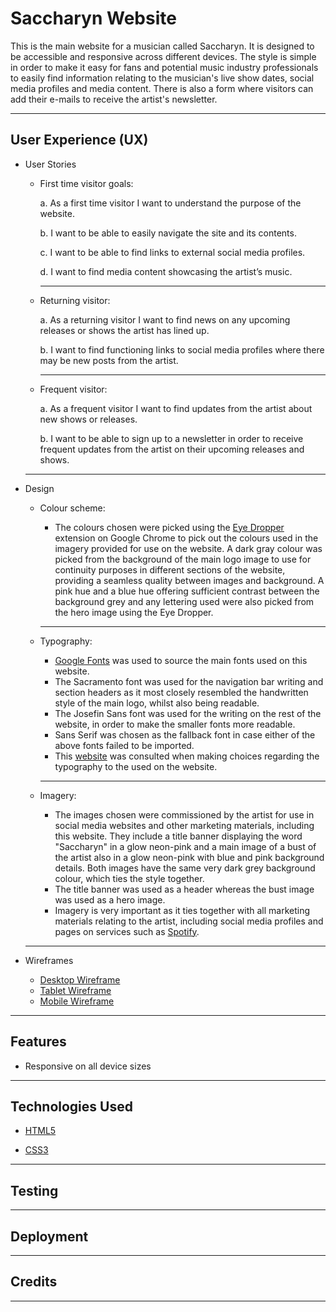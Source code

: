 # Saccharyn Website

This is the main website for a musician called Saccharyn. It is designed to be accessible and responsive across different devices. The style is simple in order to make it easy for fans and potential music industry professionals to easily find information relating to the musician's live show dates, social media profiles and media content. There is also a form where visitors can add their e-mails to receive the artist's newsletter. 


---


## User Experience (UX)

* User Stories

    + First time visitor goals:

        a. As a first time visitor I want to understand the purpose of the website.

        b. I want to be able to easily navigate the site and its contents.

        c. I want to be able to find links to external social media profiles.

        d. I want to find media content showcasing the artist’s music.

        ---

    + Returning visitor:

        a. As a returning visitor I want to find news on any upcoming releases or shows the artist has lined up.

        b. I want to find functioning links to social media profiles where there may be new posts from the artist.

        ---

    + Frequent visitor:

        a. As a frequent visitor I want to find updates from the artist about new shows or releases.

        b. I want to be able to sign up to a newsletter in order to receive frequent updates from the artist on their upcoming releases and shows.
    
    ---

* Design

    + Colour scheme:
        
        - The colours chosen were picked using the [Eye Dropper](https://eyedropper.org/) extension on Google Chrome to pick out the colours used in the imagery provided for use on the website. A dark gray colour was picked from the background of the main logo image to use for continuity purposes in different sections of the website, providing a seamless quality between images and background. A pink hue and a blue hue offering sufficient contrast between the background grey and any lettering used were also picked from the hero image using the Eye Dropper.

        ---

    + Typography:

        - [Google Fonts](https://fonts.google.com/) was used to source the main fonts used on this website.
        - The Sacramento font was used for the navigation bar writing and section headers as it most closely resembled the handwritten style of the main logo, whilst also being readable.
        - The Josefin Sans font was used for the writing on the rest of the website, in order to make the smaller fonts more readable.
        - Sans Serif was chosen as the fallback font in case either of the above fonts failed to be imported.
        - This [website](https://kevq.uk/whats-in-a-font-researching-website-typography/) was consulted when making choices regarding the typography to the used on the website. 

        ---

    + Imagery:

        - The images chosen were commissioned by the artist for use in social media websites and other marketing materials, including this website. They include a title banner displaying the word "Saccharyn" in a glow neon-pink and a main image of a bust of the artist also in a glow neon-pink with blue and pink background details. Both images have the same very dark grey background colour, which ties the style together. 
        - The title banner was used as a header whereas the bust image was used as a hero image.
        - Imagery is very important as it ties together with all marketing materials relating to the artist, including social media profiles and pages on services such as [Spotify](https://open.spotify.com/artist/7BrG3qmLmDp8B30dzd657d).

    ---

* Wireframes

    + [Desktop Wireframe](assets/images/wireframe1.png)
    + [Tablet Wireframe](assets/images/wireframe2.png)
    + [Mobile Wireframe](assets/images/wireframe3.png)


---


## Features

* Responsive on all device sizes


---


## Technologies Used


- [HTML5](https://kevq.uk/whats-in-a-font-researching-website-typography/)

- [CSS3](https://en.wikipedia.org/wiki/CSS)


---


## Testing


---


## Deployment


---


## Credits


---